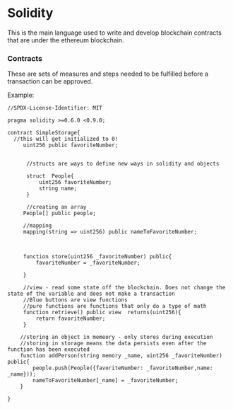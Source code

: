 # Solidity

This is the main language used to write and develop blockchain contracts that are under the ethereum blockchain.

### Contracts

These are sets of measures and steps needed to be fulfilled before a transaction can be approved.

Example:

```
//SPDX-License-Identifier: MIT

pragma solidity >=0.6.0 <0.9.0;

contract SimpleStorage{
  //this will get initialized to 0!
     uint256 public favoriteNumber;


      //structs are ways to define new ways in solidity and objects

      struct  People{
          uint256 favoriteNumber;
          string name;
      }

      //creating an array
     People[] public people; 

     //mapping
     mapping(string => uint256) public nameToFavoriteNumber;



     function store(uint256 _favoriteNumber) public{
         favoriteNumber = _favoriteNumber;

     }

     //view - read some state off the blockchain. Does not change the state of the variable and does not make a transaction
     //Blue buttons are view functions
     //pure functions are functions that only do a type of math
     function retrieve() public view  returns(uint256){
         return favoriteNumber;
     }
    
    //storing an object in memeory - only stores during execution
    //storing in storage means the data persists even after the function has been executed
    function addPerson(string memory _name, uint256 _favoriteNumber) public{
        people.push(People({favoriteNumber: _favoriteNumber,name: _name}));
        nameToFavoriteNumber[_name] = _favoriteNumber;
    }

}
```
